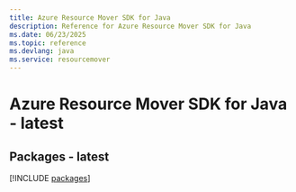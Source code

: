```yaml
---
title: Azure Resource Mover SDK for Java
description: Reference for Azure Resource Mover SDK for Java
ms.date: 06/23/2025
ms.topic: reference
ms.devlang: java
ms.service: resourcemover
---
```

# Azure Resource Mover SDK for Java - latest
## Packages - latest
[!INCLUDE [packages](resource-mover-index.md)]